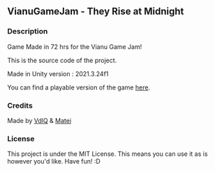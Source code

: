 ## VianuGameJam - They Rise at Midnight

### Description

Game Made in 72 hrs for the Vianu Game Jam!

This is the source code of the project.

Made in Unity version : 2021.3.24f1

You can find a playable version of the game [here](https://vdlq.itch.io/they-rise-at-midnight).

### Credits

Made by [VdlQ](https://github.com/VladBonciu) & [Matei](https://github.com/rudeDoodle)

### License

This project is under the MIT License. This means you can use it as is however you'd like. Have fun! :D
